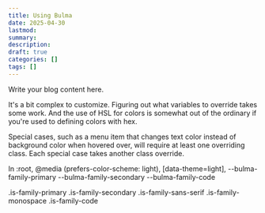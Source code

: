 ```yaml
---
title: Using Bulma
date: 2025-04-30
lastmod:
summary:
description:
draft: true
categories: []
tags: []
---
```


Write your blog content here.

<!--more-->

It's a bit complex to customize. Figuring out what variables to override takes some work. And the use of HSL for colors is somewhat out of the ordinary if you're used to defining colors with hex.

Special cases, such as a menu item that changes text color instead of background color when hovered over, will require at least one overriding class. Each special case takes another class override.

In :root, @media (prefers-color-scheme: light), [data-theme=light],
--bulma-family-primary
  --bulma-family-secondary
  --bulma-family-code

   .is-family-primary
   .is-family-secondary
   .is-family-sans-serif
   .is-family-monospace
   .is-family-code

